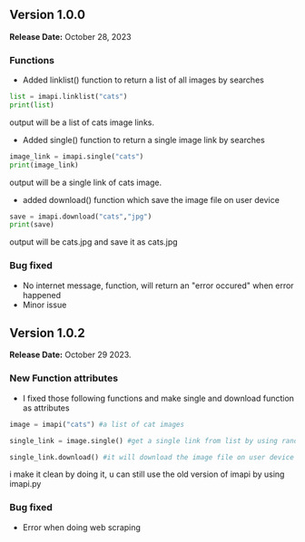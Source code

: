 ## Version 1.0.0

**Release Date:** October 28, 2023

### Functions

* Added linklist() function to return a list of all images by searches

```python
list = imapi.linklist("cats")
print(list)
```
output will be a list of cats image links.
* Added single() function to return a single image link by searches

```python
image_link = imapi.single("cats")
print(image_link)
```
output will be a single link of cats image.

* added download() function which save the image file on user device

```python
save = imapi.download("cats","jpg")
print(save)
```

output will be cats.jpg and save it as cats.jpg


### Bug fixed

* No internet message, function, will return an "error occured" when error happened
* Minor issue

## Version 1.0.2

**Release Date:** October 29 2023.

### New Function attributes

* I fixed those following functions and make single and download function as attributes

```python
image = imapi("cats") #a list of cat images

single_link = image.single() #get a single link from list by using random function

single_link.download() #it will download the image file on user device
```

i make it clean by doing it, u can still use the old version of imapi by using imapi.py

### Bug fixed

* Error when doing web scraping

